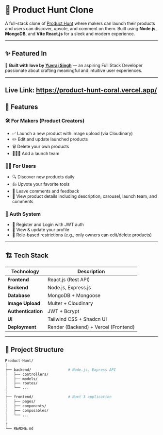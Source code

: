 # 🚀 Product Hunt Clone

A full-stack clone of [Product Hunt](https://www.producthunt.com/) where makers can launch their products and users can discover, upvote, and comment on them. Built using **Node.js**, **MongoDB**, and **Vite React.js** for a sleek and modern experience.

---

## ✨ Featured In

🌟 **Built with love by [Yuvraj Singh](https://github.com/yuvraj042003)** — an aspiring Full Stack Developer passionate about crafting meaningful and intuitive user experiences.

---
Live Link: https://product-hunt-coral.vercel.app/
---


## 🧠 Features

### 🛠️ For Makers (Product Creators)
- ✅ Launch a new product with image upload (via Cloudinary)
- ✏️ Edit and update launched products
- 🗑️ Delete your own products
- 🧑‍🤝‍🧑 Add a launch team

### 🧑‍💻 For Users
- 🔍 Discover new products daily
- 👍 Upvote your favorite tools
- 💬 Leave comments and feedback
- 🧾 View product details including description, carousel, launch team, and comments

### 🔐 Auth System
- 📝 Register and Login with JWT auth
- 🙍 View & update your profile
- 👮 Role-based restrictions (e.g., only owners can edit/delete products)

---

## 🏗️ Tech Stack

| Technology        | Description                       |
|-------------------|-----------------------------------|
| **Frontend**      | React.js (Rest API) |
| **Backend**       | Node.js, Express.js               |
| **Database**      | MongoDB + Mongoose                |
| **Image Upload**  | Multer + Cloudinary               |
| **Authentication**| JWT + Bcrypt                      |
| **UI**            | Tailwind CSS + Shadcn UI          |
| **Deployment**    | Render (Backend) + Vercel (Frontend) |

---

## 📁 Project Structure

```bash
Product-Hunt/
│
├── backend/                 # Node.js, Express API
│   ├── controllers/
│   ├── models/
│   ├── routes/
│   └── ...
│
├── frontend/                # Nuxt 3 application
│   ├── pages/
│   ├── components/
│   ├── composables/
│   └── ...
│
├
└── README.md
